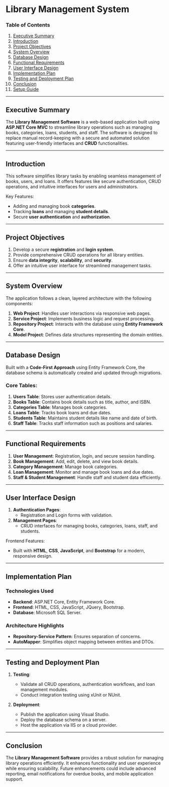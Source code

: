 # **Library Management System**

### **Table of Contents**

1. [Executive Summary](#executive-summary)
2. [Introduction](#introduction)
3. [Project Objectives](#project-objectives)
4. [System Overview](#system-overview)
5. [Database Design](#database-design)
6. [Functional Requirements](#functional-requirements)
7. [User Interface Design](#user-interface-design)
8. [Implementation Plan](#implementation-plan)
9. [Testing and Deployment Plan](#testing-and-deployment-plan)
10. [Conclusion](#conclusion)
11. [Setup Guide](#setup-guide)

---

## **Executive Summary**

The **Library Management Software** is a web-based application built using **ASP.NET Core MVC** to streamline library operations such as managing books, categories, loans, students, and staff. The software is designed to replace manual record-keeping with a secure and automated solution featuring user-friendly interfaces and **CRUD** functionalities.

---

## **Introduction**

This software simplifies library tasks by enabling seamless management of books, users, and loans. It offers features like secure authentication, CRUD operations, and intuitive interfaces for users and administrators.

Key Features:

- Adding and managing book **categories**.
- Tracking **loans** and managing **student details**.
- Secure **user authentication** and **authorization**.

---

## **Project Objectives**

1. Develop a secure **registration** and **login system**.
2. Provide comprehensive CRUD operations for all library entities.
3. Ensure **data integrity**, **scalability**, and **security**.
4. Offer an intuitive user interface for streamlined management tasks.

---

## **System Overview**

The application follows a clean, layered architecture with the following components:

1. **Web Project**: Handles user interactions via responsive web pages.
2. **Service Project**: Implements business logic and request processing.
3. **Repository Project**: Interacts with the database using **Entity Framework Core**.
4. **Model Project**: Defines data structures representing the domain entities.

---

## **Database Design**

Built with a **Code-First Approach** using Entity Framework Core, the database schema is automatically created and updated through migrations.

### **Core Tables**:

1. **Users Table**: Stores user authentication details.
2. **Books Table**: Contains book details such as title, author, and ISBN.
3. **Categories Table**: Manages book categories.
4. **Loans Table**: Tracks book loans and due dates.
5. **Students Table**: Maintains student details like name and date of birth.
6. **Staff Table**: Tracks staff information such as positions and salaries.

---

## **Functional Requirements**

1. **User Management**: Registration, login, and secure session handling.
2. **Book Management**: Add, edit, delete, and view book details.
3. **Category Management**: Manage book categories.
4. **Loan Management**: Monitor and manage book loans and due dates.
5. **Staff & Student Management**: Handle staff and student data efficiently.

---

## **User Interface Design**

1. **Authentication Pages**:
    - Registration and Login forms with validation.
2. **Management Pages**:
    - CRUD interfaces for managing books, categories, loans, staff, and students.

Frontend Features:

- Built with **HTML**, **CSS**, **JavaScript**, and **Bootstrap** for a modern, responsive design.

---

## **Implementation Plan**

### **Technologies Used**

- **Backend**: ASP.NET Core, Entity Framework Core.
- **Frontend**: HTML, CSS, JavaScript, JQuery, Bootstrap.
- **Database**: Microsoft SQL Server.

### **Architecture Highlights**

- **Repository-Service Pattern**: Ensures separation of concerns.
- **AutoMapper**: Simplifies object mapping between entities and DTOs.

---

## **Testing and Deployment Plan**

1. **Testing**:
    
    - Validate all CRUD operations, authentication workflows, and loan management modules.
    - Conduct integration testing using xUnit or NUnit.
2. **Deployment**:
    
    - Publish the application using Visual Studio.
    - Deploy the database schema on a server.
    - Host the application via IIS or a cloud provider.

---

## **Conclusion**

The **Library Management Software** provides a robust solution for managing library operations efficiently. It enhances functionality and user experience while ensuring scalability. Future enhancements could include advanced reporting, email notifications for overdue books, and mobile application support.